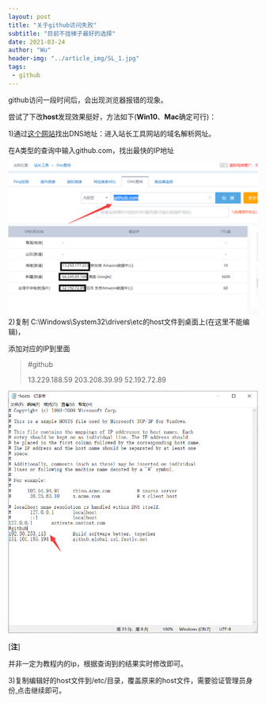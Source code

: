 ```yaml
---
layout: post
title: "关于github访问失败"
subtitle: "目前不挂梯子最好的选择"
date: 2021-03-24
author: "Wu"
header-img: "../article_img/SL_1.jpg"
tags: 
 - github
---
```


github访问一段时间后，会出现浏览器报错的现象。

尝试了下改**host**发现效果挺好，方法如下(**Win10**、**Mac**确定可行)：

1)通过[这个网站](http://tool.chinaz.com/dns/ )找出DNS地址：进入站长工具网站的域名解析网址。

在A类型的查询中输入github.com，找出最快的IP地址

![](../article_img/0324_01.png)2)复制 C:\Windows\System32\drivers\etc的host文件到桌面上(在这里不能编辑)，

添加对应的IP到里面

>#github
>
>13.229.188.59
>203.208.39.99
>52.192.72.89

![](/article_img/0324_02.png)

[**注**]

并非一定为教程内的ip，根据查询到的结果实时修改即可。

3)复制编辑好的host文件到/etc/目录，覆盖原来的host文件，需要验证管理员身份,点击继续即可。

